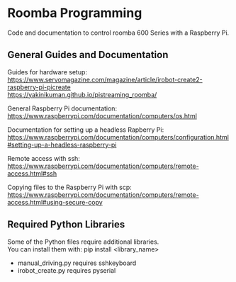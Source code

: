 Roomba Programming
========
Code and documentation to control roomba 600 Series with a Raspberry Pi.

## General Guides and Documentation
Guides for hardware setup:  
https://www.servomagazine.com/magazine/article/irobot-create2-raspberry-pi-picreate  
https://yakinikuman.github.io/pistreaming_roomba/

General Raspberry Pi documentation:  
https://www.raspberrypi.com/documentation/computers/os.html

Documentation for setting up a headless Rapberry Pi:  
https://www.raspberrypi.com/documentation/computers/configuration.html#setting-up-a-headless-raspberry-pi

Remote access with ssh:  
https://www.raspberrypi.com/documentation/computers/remote-access.html#ssh

Copying files to the Raspberry Pi with scp:  
https://www.raspberrypi.com/documentation/computers/remote-access.html#using-secure-copy

## Required Python Libraries
Some of the Python files require additional libraries.  
You can install them with: pip install <library_name>

* manual_driving.py requires sshkeyboard
* irobot_create.py requires pyserial
